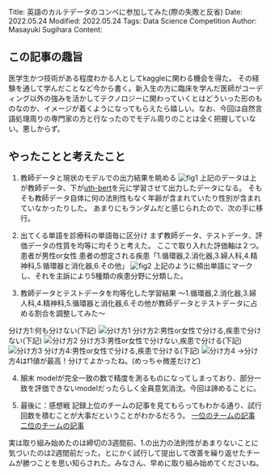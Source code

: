 Title: 英語のカルテデータのコンペに参加してみた(際の失敗と反省)
Date: 2022.05.24
Modified: 2022.05.24
Tags: Data Science Competition
Author: Masayuki Sugihara
Content:

## この記事の趣旨
医学生かつ技術がある程度わかる人としてkaggleに関わる機会を得た。
その経験を通して学んだことなど今から書く。新入生の方に臨床を学んだ医師がコーディング以外の強みを活かしてテクノロジーに関わっていくとはどういった形のものなのか、イメージが着くようになってもらえたら嬉しい。なお、今回は自然言語処理周りの専門家の方と行なったのでモデル周りのことは全く把握していない。悪しからず。

## やったことと考えたこと
1. 教師データと現状のモデルでの出力結果を眺める
![fig1]({attach}./images/sugihara_figs/sugiharacompe_fig1.png)
上記のデータは上が教師データ、下が[uth-bert](https://github.com/noroka/uth_bert)を元に学習させて出力したデータになる。
そもそも教師データ自体に何の法則性もなく年齢が含まれていたり性別が含まれていなかったりした。
あまりにもランダムだと感じられたので、次の手に移行。

2. 出てくる単語を診療科の単語毎に区分け
まず教師データ、テストデータ、評価データの性質を均等に均そうと考えた。
ここで取り入れた評価軸は２つ。
患者が男性or女性
患者の想定される疾患「1.循環器,2.消化器,3.婦人科,4.精神科,5.循環器と消化器,6.その他」
![fig2]({attach}./images/sugihara_figs/sugiharacompe_fig2.png)
上記のように頻出単語にマークし、それを主訴により5種類の疾患分野に分類した。

3. 教師データとテストデータを均等化した学習結果
〜1.循環器,2.消化器,3.婦人科,4.精神科,5.循環器と消化器,6.その他が教師データとテストデータに占める割合を調整してみた〜

分け方1:何も分けない(下記)
![分け方1]({attach}./images/sugihara_figs/sugiharacompe_fig3.png)
分け方2:男性or女性で分ける,疾患で分けない(下記)
![分け方2]({attach}./images/sugihara_figs/sugiharacompe_fig4.png)
分け方3:男性or女性で分けない,疾患で分ける(下記)
![分け方3]({attach}./images/sugihara_figs/sugiharacompe_fig5.png)
分け方4:男性or女性で分ける,疾患で分ける(下記)
![分け方4]({attach}./images/sugihara_figs/sugiharacompe_fig6.png)
→分け方4はf1値が最高！分けてよかったね。(めっちゃ微差だけど)

4. 顛末
modelが完全一致の数で精度を測るものになってしまっており、部分一致を評価できないmodelだったらしく全員意気消沈。今回は諦めることに。

5. 最後に：感想戦
記録上位のチームの記事を見てもらってもわかる通り、試行回数を積むことが大事だということがわかるだろう。
[一位のチームの記事](https://www.kaggle.com/competitions/nbme-score-clinical-patient-notes/discussion/323095)
[二位のチームの記事](https://www.kaggle.com/competitions/nbme-score-clinical-patient-notes/discussion/323085)

実は取り組み始めたのは締切の3週間前、1.の出力の法則性があまりないことに気づいたのは2週間前だった。とにかく試行して提出して改善を繰り返せたチームが勝つことを思い知らされた。みなさん、早めに取り組み始めてくださいね。